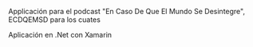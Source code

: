 Applicación para el podcast "En Caso De Que El Mundo Se Desintegre", ECDQEMSD para los cuates

Aplicación en .Net con Xamarin
